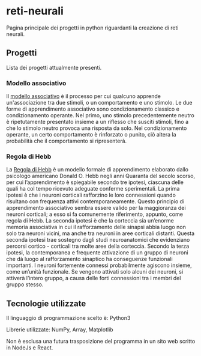# reti-neurali

Pagina principale dei progetti in python riguardanti la creazione di reti neurali.

## Progetti

Lista dei progetti attualmente presenti.

### Modello associativo

Il [modello associativo](https://github.com/Berags/reti-neurali/tree/main/modello_associativo) è il processo per cui qualcuno apprende un'associazione tra due stimoli, o un comportamento e uno stimolo. Le due forme di apprendimento associativo sono condizionamento classico e condizionamento operante. Nel primo, uno stimolo precedentemente neutro è ripetutamente presentato insieme a un riflesso che susciti stimoli, fino a che lo stimolo neutro provoca una risposta da solo. Nel condizionamento operante, un certo comportamento è rinforzato o punito, ciò altera la probabilità che il comportamento si ripresenterà.

### Regola di Hebb

La [Regola di Hebb](https://github.com/Berags/reti-neurali/tree/main/regola_di_hebb) è un modello formale di apprendimento elaborato dallo psicologo americano Donald O. Hebb negli anni Quaranta del secolo scorso, per cui l’apprendimento è spiegabile secondo tre ipotesi, ciascuna delle quali ha col tempo ricevuto adeguate conferme sperimentali. La prima ipotesi è che i neuroni corticali rafforzino le loro connessioni quando risultano con frequenza attivi contemporaneamente. Questo principio di apprendimento associativo sembra essere valido per la maggioranza dei neuroni corticali; a esso si fa comunemente riferimento, appunto, come regola di Hebb. La seconda ipotesi è che la corteccia sia un’enorme memoria associativa in cui il rafforzamento delle sinapsi abbia luogo non solo tra neuroni vicini, ma anche tra neuroni in aree corticali distanti. Questa seconda ipotesi trae sostegno dagli studi neuroanatomici che evidenziano percorsi cortico - corticali tra molte aree della corteccia. Secondo la terza ipotesi, la contemporanea e frequente attivazione di un gruppo di neuroni che dà luogo al rafforzamento sinaptico ha conseguenze funzionali importanti. I neuroni fortemente connessi probabilmente agiscono insieme, come un’unità funzionale. Se vengono attivati solo alcuni dei neuroni, si attiverà l’intero gruppo, a causa delle forti connessioni tra i membri del gruppo stesso.

## Tecnologie utilizzate

Il linguaggio di programmazione scelto è: Python3

Librerie utilizzate: NumPy, Array, Matplotlib

Non è esclusa una futura trasposizione del programma in un sito web scritto in NodeJs e React.
